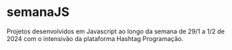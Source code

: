 # semanaJS

Projetos desenvolvidos em Javascript ao longo da semana de 29/1 a 1/2 de 2024 com o intensivão da plataforma Hashtag Programação.
